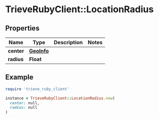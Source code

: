 # TrieveRubyClient::LocationRadius

## Properties

| Name | Type | Description | Notes |
| ---- | ---- | ----------- | ----- |
| **center** | [**GeoInfo**](GeoInfo.md) |  |  |
| **radius** | **Float** |  |  |

## Example

```ruby
require 'trieve_ruby_client'

instance = TrieveRubyClient::LocationRadius.new(
  center: null,
  radius: null
)
```

